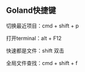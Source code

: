 ## Goland快捷键

切换最近项目：cmd + shift + p

打开terminal：alt + F12

快速都是文件：shift 双击

全局文件查找：cmd + shift + f



